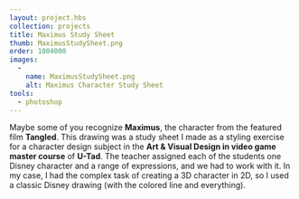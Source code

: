 ```yaml
---
layout: project.hbs
collection: projects
title: Maximus Study Sheet
thumb: MaximusStudySheet.png
order: 1004000
images:
  -
    name: MaximusStudySheet.png
    alt: Maximus Character Study Sheet
tools:
  - photoshop
---
```


Maybe some of you recognize **Maximus**, the character from the featured film **Tangled**. This drawing was a study sheet I made as a styling exercise for a character design subject in the **Art & Visual Design in video game master course** of **U-Tad**. The teacher assigned each of the students one Disney character and a range of expressions, and we had to work with it. In my case, I had the complex task of creating a 3D character in 2D, so I used a classic Disney drawing (with the colored line and everything).
